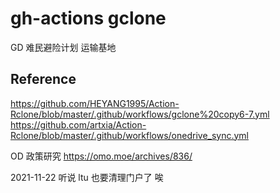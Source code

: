 # gh-actions gclone

GD 难民避险计划 运输基地

## Reference

https://github.com/HEYANG1995/Action-Rclone/blob/master/.github/workflows/gclone%20copy6-7.yml
https://github.com/artxia/Action-Rclone/blob/master/.github/workflows/onedrive_sync.yml

OD 政策研究 https://omo.moe/archives/836/

2021-11-22 听说 ltu 也要清理门户了 唉
